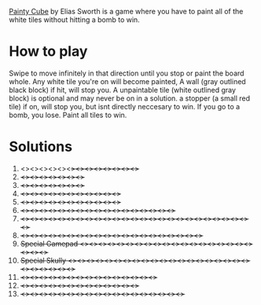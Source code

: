 [Painty Cube](https://play.fancade.com/5CECE8F8BDE5E8CA) by Elias Sworth is a game where you have to paint all of the white tiles without hitting a bomb to win.

# How to play
Swipe to move infinitely in that direction until you stop or paint the board whole. Any white tile you're on will become painted, A wall (gray outlined black block) if hit, will stop you. A unpaintable tile (white outlined gray block) is optional and may never be on in a solution. a stopper (a small red tile) if on, will stop you, but isnt directly neccesary to win. If you go to a bomb, you lose. Paint all tiles to win.

# Solutions
1. <<E>><<N>><<W>><<N>><<E>><<S>><<W>><<N>><<E>><<S>><<W>><<S>><<E>>
2. <<N>><<W>><<S>><<E>><<S>><<W>><<N>>
3. <<W>><<N>><<E>><<S>><<W>><<S>><<E>>
4. <<E>><<S>><<W>><<N>><<W>><<N>><<S>><<E>><<N>><<E>><<S>>
5. <<E>><<S>><<E>><<S>><<W>><<N>><<W>><<E>><<N>><<W>><<S>>
6. <<S>><<W>><<N>><<W>><<S>><<E>><<S>><<N>><<W>><<S>><<E>><<N>><<W>><<S>><<N>><<E>><<S>>
7. <<N>><<E>><<N>><<E>><<S>><<N>><<W>><<S>><<E>><<S>><<W>><<S>><<E>><<S>><<W>><<N>><<S>><<E>><<N>><<E>><<S>><<N>><<W>><<S>><<N>><<W>>
8. <<S>><<E>><<W>><<W>><<N>><<E>><<S>><<W>><<N>><<E>><<N>><<W>><<S>><<N>><<E>><<N>><<E>><<W>><<S>><<E>>
9. Special Gamepad <<W>><<W>><<N>><<E>><<S>><<E>><<N>><<W>><<W>><<N>><<W>><<S>><<W>><<S>><<E>><<S>><<E>><<N>><<E>><<S>><<W>><<W>>
10. Special Skully <<N>><<W>><<N>><<W>><<E>><<S>><<E>><<N>><<E>><<W>><<S>><<S>><<W>><<S>><<N>><<E>><<S>><<N>><<E>><<S>><<N>><<N>><<W>><<N>><<E>><<S>>
11. <<E>><<S>><<W>><<N>><<W>><<S>><<E>><<S>><<W>><<S>><<E>><<W>><<N>><<E>><<N>>
12. <<N>><<W>><<S>><<N>><<E>><<S>><<E>><<S>><<W>><<N>><<E>><<W>><<N>>
13. <<S>><<E>><<N>><<E>><<S>><<E>><<S>><<W>><<N>><<E>><<N>><<W>><<N>><<E>><<S>><<W>><<N>><<E>>